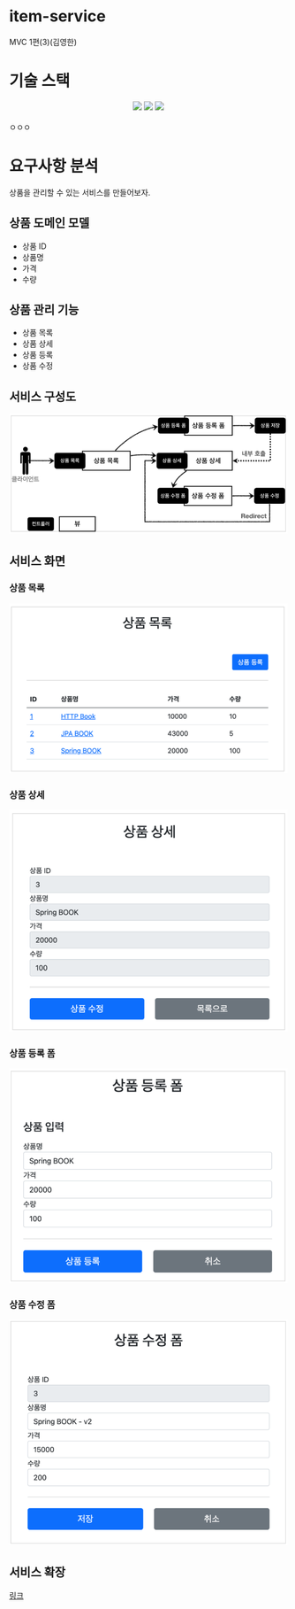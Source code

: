 # item-service
MVC 1편(3)(김영한)

# 기술 스택
<div align="center">
<img src="https://img.shields.io/badge/java-007396?style=for-the-badge&logo=java&logoColor=white">
<img src="https://img.shields.io/badge/springboot-6DB33F?style=for-the-badge&logo=springboot&logoColor=white">
<img src="https://img.shields.io/badge/thymeleaf-005F0F?style=for-the-badge&logo=thymeleaf&logoColor=white">
</div><br>ㅇㅇㅇ

# 요구사항 분석
상품을 관리할 수 있는 서비스를 만들어보자.

## 상품 도메인 모델
* 상품 ID
* 상품명
* 가격
* 수량

## 상품 관리 기능
* 상품 목록
* 상품 상세
* 상품 등록
* 상품 수정

## 서비스 구성도
<img alt="서비스 구성도.png" src="서비스 구성도.png"/>

## 서비스 화면

### 상품 목록
<img alt="상품 목록.png" src="상품 목록.png"/>

### 상품 상세
<img alt="상품 상세.png" src="상품 상세.png"/>

### 상품 등록 폼
<img alt="상품 등록 폼.png" src="상품 등록 폼.png"/>

### 상품 수정 폼
<img alt="상품 수정 폼.png" src="상품 수정 폼.png"/>

## 서비스 확장
<a href="https://github.com/ssosee/item-serviceV2">링크</a>
